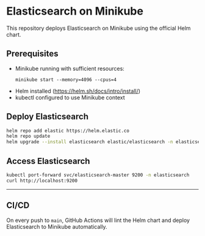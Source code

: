 # Elasticsearch on Minikube

This repository deploys Elasticsearch on Minikube using the official Helm chart.

## Prerequisites

- Minikube running with sufficient resources:
  ```
  minikube start --memory=4096 --cpus=4
  ```
- Helm installed (https://helm.sh/docs/intro/install/)
- kubectl configured to use Minikube context

## Deploy Elasticsearch

```bash
helm repo add elastic https://helm.elastic.co
helm repo update
helm upgrade --install elasticsearch elastic/elasticsearch -n elasticsearch -f values.yaml --create-namespace
```

## Access Elasticsearch

```bash
kubectl port-forward svc/elasticsearch-master 9200 -n elasticsearch
curl http://localhost:9200
```

---

## CI/CD

On every push to `main`, GitHub Actions will lint the Helm chart and deploy Elasticsearch to Minikube automatically.
